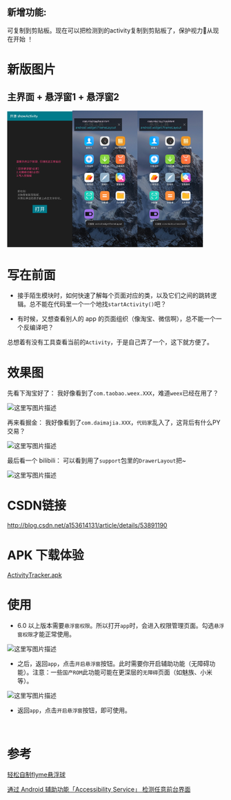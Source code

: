 ## 新增功能:
可复制到剪贴板。现在可以把检测到的activity复制到剪贴板了，保护视力👀从现在开始 ！ 

# 
# 

# 新版图片

## 主界面 + 悬浮窗1 + 悬浮窗2

<img src="picture/main.jpg" style="width: 30%;" /><img src="picture/copy1.jpg" style="width: 30%;" /><img src="picture/copy2.jpg" style="width: 30%;" />

# 
# 
# 



# 写在前面
- 接手陌生模块时，如何快速了解每个页面对应的类，以及它们之间的跳转逻辑。总不能在代码里一个一个地找`startActivity()`吧？

- 有时候，又想查看别人的 app 的页面组织（像淘宝、微信啊），总不能一个一个反编译吧？

总想着有没有工具查看当前的`Activity`，于是自己弄了一个，这下就方便了。
<br/>

# 效果图
先看下淘宝好了：
我好像看到了`com.taobao.weex.XXX`，难道`weex`已经在用了？

![这里写图片描述](http://img.blog.csdn.net/20161226234040094?watermark/2/text/aHR0cDovL2Jsb2cuY3Nkbi5uZXQvYTE1MzYxNDEzMQ==/font/5a6L5L2T/fontsize/400/fill/I0JBQkFCMA==/dissolve/70/gravity/SouthEast)

再来看掘金：
我好像看到了`com.daimajia.XXX`，`代码家`乱入了，这背后有什么PY交易？

![这里写图片描述](http://img.blog.csdn.net/20161226234114970?watermark/2/text/aHR0cDovL2Jsb2cuY3Nkbi5uZXQvYTE1MzYxNDEzMQ==/font/5a6L5L2T/fontsize/400/fill/I0JBQkFCMA==/dissolve/70/gravity/SouthEast)

最后看一个 bilibili：
可以看到用了`support`包里的`DrawerLayout`把~

![这里写图片描述](http://img.blog.csdn.net/20161227001927349?watermark/2/text/aHR0cDovL2Jsb2cuY3Nkbi5uZXQvYTE1MzYxNDEzMQ==/font/5a6L5L2T/fontsize/400/fill/I0JBQkFCMA==/dissolve/70/gravity/SouthEast)
<br/>

# CSDN链接
http://blog.csdn.net/a153614131/article/details/53891190
<br/>

# APK 下载体验
[ActivityTracker.apk](https://github.com/fashare2015/ActivityTracker/blob/master/apk/app-release.apk?raw=true)
<br/>

# 使用
- 6.0 以上版本需要`悬浮窗权限`。所以打开`app`时，会进入权限管理页面。勾选`悬浮窗权限`才能正常使用。

![这里写图片描述](http://img.blog.csdn.net/20161227003114373?watermark/2/text/aHR0cDovL2Jsb2cuY3Nkbi5uZXQvYTE1MzYxNDEzMQ==/font/5a6L5L2T/fontsize/400/fill/I0JBQkFCMA==/dissolve/70/gravity/SouthEast)

- 之后，返回`app`，点击`开启悬浮窗`按钮。此时需要你开启辅助功能（无障碍功能）。注意：一些`国产ROM`此功能可能在更深层的`无障碍`页面（如魅族、小米等）。

![这里写图片描述](http://img.blog.csdn.net/20161227003129223?watermark/2/text/aHR0cDovL2Jsb2cuY3Nkbi5uZXQvYTE1MzYxNDEzMQ==/font/5a6L5L2T/fontsize/400/fill/I0JBQkFCMA==/dissolve/70/gravity/SouthEast)

- 返回`app`，点击`开启悬浮窗`按钮，即可使用。

<br/>

# 参考
[轻松自制flyme悬浮球](https://halfstackdeveloper.github.io/2016/11/27/%E8%BD%BB%E6%9D%BE%E8%87%AA%E5%88%B6flyme%E6%82%AC%E6%B5%AE%E7%90%83/)

[通过 Android 辅助功能「Accessibility Service」 检测任意前台界面](http://effmx.com/articles/tong-guo-android-fu-zhu-gong-neng-accessibility-service-jian-ce-ren-yi-qian-tai-jie-mian/)

